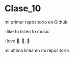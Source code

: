 # Clase_10

mi primer repositorio en Github

i like to listen to music

i love :hamburger:, :musical_note:, :chocolate_bar:

mi ultima linea en mi repositorio

